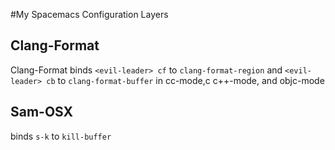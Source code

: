#My Spacemacs Configuration Layers
## Clang-Format
Clang-Format binds `<evil-leader> cf` to `clang-format-region`
and `<evil-leader> cb` to `clang-format-buffer`
in cc-mode,c c++-mode, and objc-mode

## Sam-OSX
binds `s-k` to `kill-buffer`
